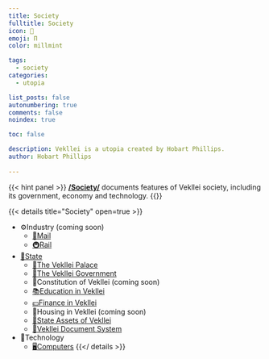 ```yaml
---
title: Society
fulltitle: Society
icon: 📓
emoji: Π
color: millmint

tags: 
  - society
categories:
  - utopia

list_posts: false
autonumbering: true
comments: false
noindex: true

toc: false

description: Vekllei is a utopia created by Hobart Phillips.
author: Hobart Phillips
 
---
```


{{< hint panel >}}
[**/Society/**](/utopia/society/) documents features of Vekllei society, including its government, economy and technology.
{{</hint>}}

{{< details title="Society" open=true >}}
- <span class="navicon">⚙️</span>Industry (coming soon)
	- <a href="/utopia/society/industry/mail/"><span class="navicon">📯</span>Mail</a>
	- <a href="/utopia/society/industry/rail/"><span class="navicon">🚇</span>Rail</a>
- <a href="/utopia/society/state/"><span class="navicon">🌸</span>State</a>
	- <a href="/utopia/society/state/palace/"><span class="navicon">🌾</span>The Vekllei Palace</a>
	- <a href="/utopia/society/state/government/"><span class="navicon">🌸</span>The Vekllei Government</a>
	- <!--<a href="/utopia/society/state/constitution/">--><span class="navicon">🌸</span>Constitution of Vekllei (coming soon)
	- <a href="/utopia/society/state/education/"><span class="navicon">📚</span>Education in Vekllei
	- <a href="/utopia/society/state/finance/"><span class="navicon">💵</span>Finance in Vekllei</a>
	- <!--<a href="/utopia/society/state/housing/">--><span class="navicon">🏡</span>Housing in Vekllei (coming soon)
	- <a href="/utopia/society/state/assets/"><span class="navicon">🏬</span>State Assets of Vekllei</a>
	- <a href="/utopia/society/state/documents/"><span class="navicon">📄</span>Vekllei Document System</a>
- <span class="navicon">🧪</span>Technology
	- <a href="/utopia/society/technology/computers/"><span class="navicon">🖥</span>Computers</a>
{{</ details >}}